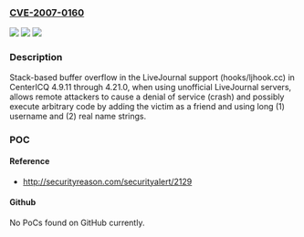 ### [CVE-2007-0160](https://cve.mitre.org/cgi-bin/cvename.cgi?name=CVE-2007-0160)
![](https://img.shields.io/static/v1?label=Product&message=n%2Fa&color=blue)
![](https://img.shields.io/static/v1?label=Version&message=n%2Fa&color=blue)
![](https://img.shields.io/static/v1?label=Vulnerability&message=n%2Fa&color=brighgreen)

### Description

Stack-based buffer overflow in the LiveJournal support (hooks/ljhook.cc) in CenterICQ 4.9.11 through 4.21.0, when using unofficial LiveJournal servers, allows remote attackers to cause a denial of service (crash) and possibly execute arbitrary code by adding the victim as a friend and using long (1) username and (2) real name strings.

### POC

#### Reference
- http://securityreason.com/securityalert/2129

#### Github
No PoCs found on GitHub currently.

